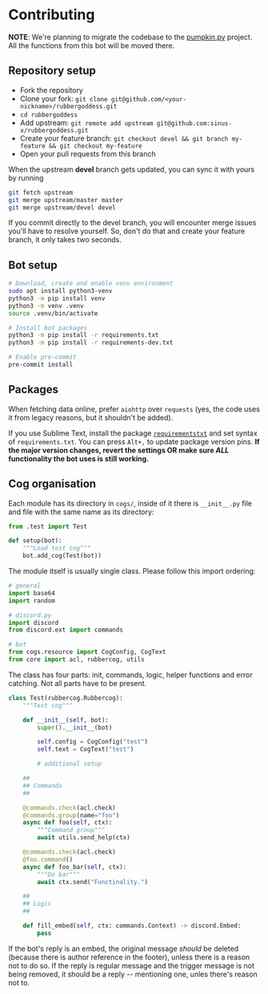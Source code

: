 # Contributing

**NOTE**: We're planning to migrate the codebase to the [pumpkin.py](https://github.com/Pumpkin-py) project. All the functions from this bot will be moved there.

## Repository setup

- Fork the repository
- Clone your fork: `git clone git@github.com/<your-nickname>/rubbergoddess.git`
- `cd rubbergoddess`
- Add upstream: `git remote add upstream git@github.com:sinus-x/rubbergoddess.git`
- Create your feature branch: `git checkout devel && git branch my-feature && git checkout my-feature`
- Open your pull requests from this branch

When the upstream **devel** branch gets updated, you can sync it with yours by running

```bash
git fetch upstream
git merge upstream/master master
git merge upstream/devel devel
```

If you commit directly to the devel branch, you will encounter merge issues you'll have to resolve yourself. So, don't do that and create your feature branch, it only takes two seconds.

## Bot setup

```bash
# Download, create and enable venv environment
sudo apt install python3-venv
python3 -m pip install venv
python3 -m venv .venv
source .venv/bin/activate

# Install bot packages
python3 -m pip install -r requirements.txt
python3 -m pip install -r requirements-dev.txt

# Enable pre-commit
pre-commit install
```

## Packages

When fetching data online, prefer `aiohttp` over `requests` (yes, the code uses it from legacy reasons, but it shouldn't be added).

If you use Sublime Text, install the package [`requirementstxt`](https://github.com/wuub/requirementstxt) and set syntax of `requirements.txt`. You can press `Alt+,` to update package version pins. **If the major version changes, revert the settings OR make sure *ALL* functionality the bot uses is still working.**

## Cog organisation

Each module has its directory in `cogs/`, inside of it there is `__init__.py` file and file with the same name as its directory:

```py
from .test import Test

def setup(bot):
	"""Load test cog"""
	bot.add_cog(Test(bot))
```

The module itself is usually single class. Please follow this import ordering:

```py
# general
import base64
import random

# discord.py
import discord
from discord.ext import commands

# bot
from cogs.resource import CogConfig, CogText
from core import acl, rubbercog, utils
```

The class has four parts: init, commands, logic, helper functions and error catching. Not all parts have to be present.

```py
class Test(rubbercog.Rubbercog):
	"""Test cog"""

	def __init__(self, bot):
		super().__init__(bot)

		self.config = CogConfig("test")
		self.text = CogText("test")

		# additional setup

	##
	## Commands
	##

	@commands.check(acl.check)
	@commands.group(name="foo")
	async def foo(self, ctx):
		"""Command group"""
		await utils.send_help(ctx)

	@commands.check(acl.check)
	@foo.command()
	async def foo_bar(self, ctx):
		"""Do bar"""
		await ctx.send("Functinality.")

	##
	## Logic
	##

	def fill_embed(self, ctx: commands.Context) -> discord.Embed:
		pass
```

If the bot's reply is an embed, the original message _should_ be deleted (because there is author reference in the footer), unless there is a reason not to do so. If the reply is regular message and the trigger message is not being removed, it should be a reply -- mentioning one, unles there's reason not to.
